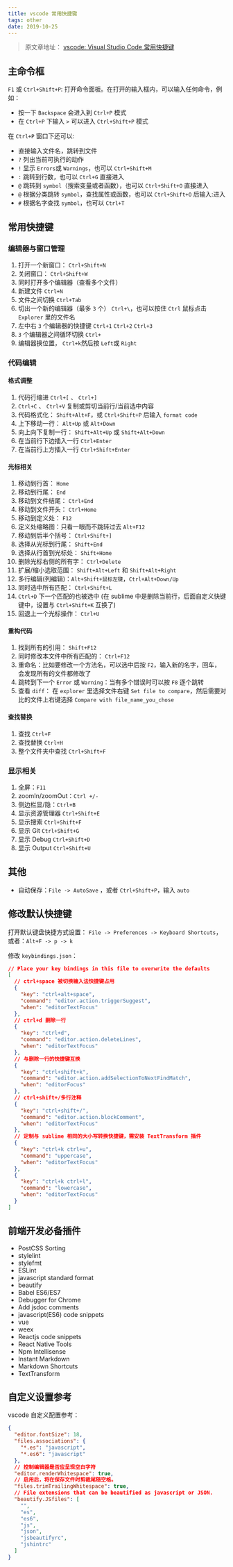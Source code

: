```yaml
---
title: vscode 常用快捷键
tags: other
date: 2019-10-25
---
```


> 原文章地址： [vscode: Visual Studio Code 常用快捷键](https://lzw.me/a/vscode-visual-studio-code-shortcut.html)

## 主命令框

`F1` 或 `Ctrl+Shift+P`: 打开命令面板。在打开的输入框内，可以输入任何命令，例如：

- 按一下 `Backspace` 会进入到 `Ctrl+P` 模式
- 在 `Ctrl+P` 下输入 `>` 可以进入 `Ctrl+Shift+P` 模式

在 `Ctrl+P` 窗口下还可以:

- 直接输入文件名，跳转到文件
- `?` 列出当前可执行的动作
- `!` 显示 `Errors`或 `Warnings`，也可以 `Ctrl+Shift+M`
- `:` 跳转到行数，也可以 `Ctrl+G` 直接进入
- `@` 跳转到 `symbol`（搜索变量或者函数），也可以 `Ctrl+Shift+O` 直接进入
- `@` 根据分类跳转 `symbol`，查找属性或函数，也可以 `Ctrl+Shift+O` 后输入:进入
- `#` 根据名字查找 `symbol`，也可以 `Ctrl+T`

## 常用快捷键

### 编辑器与窗口管理

1. 打开一个新窗口： `Ctrl+Shift+N`
2. 关闭窗口： `Ctrl+Shift+W`
3. 同时打开多个编辑器（查看多个文件）
4. 新建文件 `Ctrl+N`
5. 文件之间切换 `Ctrl+Tab`
6. 切出一个新的编辑器（最多 `3` 个） `Ctrl+\`，也可以按住 `Ctrl` 鼠标点击 `Explorer` 里的文件名
7. 左中右 `3` 个编辑器的快捷键 `Ctrl+1` `Ctrl+2` `Ctrl+3`
8. `3` 个编辑器之间循环切换 `Ctrl+`
9. 编辑器换位置， `Ctrl+k`然后按 `Left`或 `Right`

### 代码编辑

#### 格式调整

1. 代码行缩进 `Ctrl+[` 、 `Ctrl+]`
2. `Ctrl+C` 、 `Ctrl+V` 复制或剪切当前行/当前选中内容
3. 代码格式化： `Shift+Alt+F`，或 `Ctrl+Shift+P` 后输入 `format code`
4. 上下移动一行： `Alt+Up` 或 `Alt+Down`
5. 向上向下复制一行： `Shift+Alt+Up` 或 `Shift+Alt+Down`
6. 在当前行下边插入一行 `Ctrl+Enter`
7. 在当前行上方插入一行 `Ctrl+Shift+Enter`

#### 光标相关

1. 移动到行首： `Home`
2. 移动到行尾： `End`
3. 移动到文件结尾： `Ctrl+End`
4. 移动到文件开头： `Ctrl+Home`
5. 移动到定义处： `F12`
6. 定义处缩略图：只看一眼而不跳转过去 `Alt+F12`
7. 移动到后半个括号： `Ctrl+Shift+]`
8. 选择从光标到行尾： `Shift+End`
9. 选择从行首到光标处： `Shift+Home`
10. 删除光标右侧的所有字： `Ctrl+Delete`
11. 扩展/缩小选取范围： `Shift+Alt+Left` 和 `Shift+Alt+Right`
12. 多行编辑(列编辑)：`Alt+Shift+鼠标左键`，`Ctrl+Alt+Down/Up`
13. 同时选中所有匹配： `Ctrl+Shift+L`
14. `Ctrl+D` 下一个匹配的也被选中 (在 sublime 中是删除当前行，后面自定义快键键中，设置与 `Ctrl+Shift+K` 互换了)
15. 回退上一个光标操作： `Ctrl+U`

#### 重构代码

1. 找到所有的引用： `Shift+F12`
2. 同时修改本文件中所有匹配的： `Ctrl+F12`
3. 重命名：比如要修改一个方法名，可以选中后按 `F2`，输入新的名字，回车，会发现所有的文件都修改了
4. 跳转到下一个 `Error` 或 `Warning`：当有多个错误时可以按 `F8` 逐个跳转
5. 查看 `diff`： 在 `explorer` 里选择文件右键 `Set file to compare`，然后需要对比的文件上右键选择 `Compare with file_name_you_chose`

#### 查找替换

1. 查找 `Ctrl+F`
2. 查找替换 `Ctrl+H`
3. 整个文件夹中查找 `Ctrl+Shift+F`

### 显示相关

1. 全屏：`F11`
2. zoomIn/zoomOut：`Ctrl +/-`
3. 侧边栏显/隐：`Ctrl+B`
4. 显示资源管理器 `Ctrl+Shift+E`
5. 显示搜索 `Ctrl+Shift+F`
6. 显示 Git `Ctrl+Shift+G`
7. 显示 Debug `Ctrl+Shift+D`
8. 显示 Output `Ctrl+Shift+U`

## 其他

- 自动保存：`File -> AutoSave` ，或者 `Ctrl+Shift+P`，输入 `auto`

## 修改默认快捷键

打开默认键盘快捷方式设置：
`File -> Preferences -> Keyboard Shortcuts`，或者：`Alt+F -> p -> k`

修改 `keybindings.json`：

```json
// Place your key bindings in this file to overwrite the defaults
[
  // ctrl+space 被切换输入法快捷键占用
  {
    "key": "ctrl+alt+space",
    "command": "editor.action.triggerSuggest",
    "when": "editorTextFocus"
  },
  // ctrl+d 删除一行
  {
    "key": "ctrl+d",
    "command": "editor.action.deleteLines",
    "when": "editorTextFocus"
  },
  // 与删除一行的快捷键互换
  {
    "key": "ctrl+shift+k",
    "command": "editor.action.addSelectionToNextFindMatch",
    "when": "editorFocus"
  },
  // ctrl+shift+/多行注释
  {
    "key": "ctrl+shift+/",
    "command": "editor.action.blockComment",
    "when": "editorTextFocus"
  },
  // 定制与 sublime 相同的大小写转换快捷键，需安装 TextTransform 插件
  {
    "key": "ctrl+k ctrl+u",
    "command": "uppercase",
    "when": "editorTextFocus"
  },
  {
    "key": "ctrl+k ctrl+l",
    "command": "lowercase",
    "when": "editorTextFocus"
  }
]
```

## 前端开发必备插件

- PostCSS Sorting
- stylelint
- stylefmt
- ESLint
- javascript standard format
- beautify
- Babel ES6/ES7
- Debugger for Chrome
- Add jsdoc comments
- javascript(ES6) code snippets
- vue
- weex
- Reactjs code snippets
- React Native Tools
- Npm Intellisense
- Instant Markdown
- Markdown Shortcuts
- TextTransform

## 自定义设置参考

vscode 自定义配置参考：

```json
{
  "editor.fontSize": 18,
  "files.associations": {
    "*.es": "javascript",
    "*.es6": "javascript"
  },
  // 控制编辑器是否应呈现空白字符
  "editor.renderWhitespace": true,
  // 启用后，将在保存文件时剪裁尾随空格。
  "files.trimTrailingWhitespace": true,
  // File extensions that can be beautified as javascript or JSON.
  "beautify.JSfiles": [
    "",
    "es",
    "es6",
    "js",
    "json",
    "jsbeautifyrc",
    "jshintrc"
  ]
}
```
